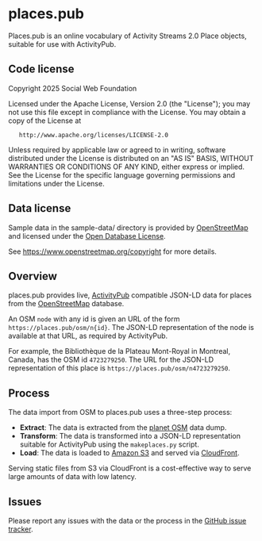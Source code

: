 # places.pub

Places.pub is an online vocabulary of Activity Streams 2.0 Place objects, suitable for use with ActivityPub.

## Code license

   Copyright 2025 Social Web Foundation

   Licensed under the Apache License, Version 2.0 (the "License");
   you may not use this file except in compliance with the License.
   You may obtain a copy of the License at

       http://www.apache.org/licenses/LICENSE-2.0

   Unless required by applicable law or agreed to in writing, software
   distributed under the License is distributed on an "AS IS" BASIS,
   WITHOUT WARRANTIES OR CONDITIONS OF ANY KIND, either express or implied.
   See the License for the specific language governing permissions and
   limitations under the License.

## Data license

Sample data in the sample-data/ directory is provided by [OpenStreetMap](https://openstreetmap.org/) and licensed under the [Open Database License](https://opendatacommons.org/licenses/odbl/1.0/).

See https://www.openstreetmap.org/copyright for more details.

## Overview

places.pub provides live, [ActivityPub](https://www.w3.org/TR/activitypub/) compatible JSON-LD data for places from the [OpenStreetMap](https://openstreetmap.org/) database.

An OSM `node` with any id is given an URL of the form `https://places.pub/osm/n{id}`. The JSON-LD representation of the node is available at that URL, as required by ActivityPub.

For example, the Bibliothèque de la Plateau Mont-Royal in Montreal, Canada, has the OSM id `4723279250`. The URL for the JSON-LD representation of this place is `https://places.pub/osm/n4723279250`.

## Process

The data import from OSM to places.pub uses a three-step process:

- **Extract**: The data is extracted from the [planet OSM](https://planet.openstreetmap.org/) data dump.
- **Transform**: The data is transformed into a JSON-LD representation suitable for ActivityPub using the `makeplaces.py` script.
- **Load**: The data is loaded to [Amazon S3](https://aws.amazon.com/s3/) and served via [CloudFront](https://aws.amazon.com/cloudfront/).

Serving static files from S3 via CloudFront is a cost-effective way to serve large amounts of data with low latency.

## Issues

Please report any issues with the data or the process in the [GitHub issue tracker](https://github.com/social-web-foundation/places.pub/issues).